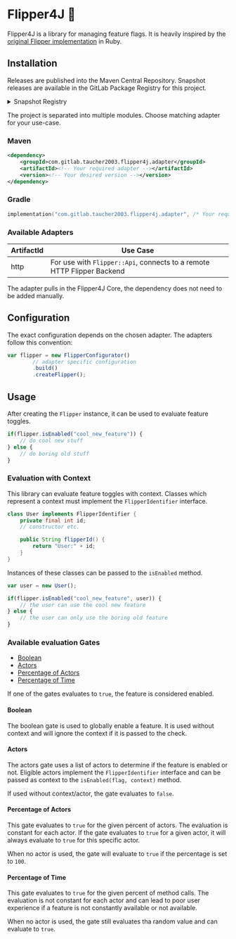 # Flipper4J 🐬

<!--
The language blocks for Java are set to javascript.
IntelliJ reports errors for invalid Java syntax if they would be set to java.

However, there is no need for the full Java Class Syntax in the Readme.
JavaScript provides at least a bit of accurate syntax highlighting.
-->

Flipper4J is a library for managing feature flags.
It is heavily inspired by the [original Flipper implementation](https://github.com/jnunemaker/flipper) in Ruby.

## Installation

Releases are published into the Maven Central Repository.
Snapshot releases are available in the GitLab Package Registry for this project.

<details>
<summary>Snapshot Registry</summary>

### Maven

```xml
<repository>
    <id>gitlab</id>
    <url>https://gitlab.com/api/v4/projects/38232779/packages/maven</url>
</repository>
```

### Gradle

```kts
repositories {
    maven(url = "https://gitlab.com/api/v4/projects/38232779/packages/maven")
}
```

</details>

The project is separated into multiple modules. Choose matching adapter for your use-case.

### Maven

```xml
<dependency>
    <groupId>com.gitlab.taucher2003.flipper4j.adapter</groupId>
    <artifactId><!-- Your required adapter --></artifactId>
    <version><!-- Your desired version --></version>
</dependency>
```

### Gradle

```kts
implementation("com.gitlab.taucher2003.flipper4j.adapter", /* Your required adapter*/"", /* Your desired version*/"")
```

### Available Adapters

| ArtifactId | Use Case                                                               |
|------------|------------------------------------------------------------------------|
| http       | For use with `Flipper::Api`, connects to a remote HTTP Flipper Backend |

The adapter pulls in the Flipper4J Core, the dependency does not need to be added manually.

## Configuration

The exact configuration depends on the chosen adapter. The adapters follow this convention:

```javascript
var flipper = new FlipperConfigurator()
        // adapter specific configuration
        .build()
        .createFlipper();
```

## Usage

After creating the `Flipper` instance, it can be used to evaluate feature toggles.

```javascript
if(flipper.isEnabled("cool_new_feature")) {
    // do cool new stuff
} else {
    // do boring old stuff
}
```

### Evaluation with Context

This library can evaluate feature toggles with context.
Classes which represent a context must implement the `FlipperIdentifier` interface.

```java
class User implements FlipperIdentifier {
    private final int id;
    // constructor etc.

    public String flipperId() {
        return "User:" + id;
    }
}
```

Instances of these classes can be passed to the `isEnabled` method.

```javascript
var user = new User();

if(flipper.isEnabled("cool_new_feature", user)) {
    // the user can use the cool new feature
} else {
    // the user can only use the boring old feature
}
```

### Available evaluation Gates

- [Boolean](#boolean)
- [Actors](#actors)
- [Percentage of Actors](#percentage-of-actors)
- [Percentage of Time](#percentage-of-time)

If one of the gates evaluates to `true`, the feature is considered enabled.

#### Boolean

The boolean gate is used to globally enable a feature.
It is used without context and will ignore the context if it is passed to the check.

#### Actors

The actors gate uses a list of actors to determine if the feature is enabled or not.
Eligible actors implement the `FlipperIdentifier` interface and can be passed as context to the `isEnabled(flag, context)` method.

If used without context/actor, the gate evaluates to `false`.

#### Percentage of Actors

This gate evaluates to `true` for the given percent of actors. The evaluation is constant for each actor.
If the gate evaluates to `true` for a given actor, it will always evaluate to `true` for this specific actor.

When no actor is used, the gate will evaluate to `true` if the percentage is set to `100`.

#### Percentage of Time

This gate evaluates to `true` for the given percent of method calls. The evaluation is not constant for
each actor and can lead to poor user experience if a feature is not constantly available or not available.

When no actor is used, the gate still evaluates tha random value and can evaluate to `true`.
